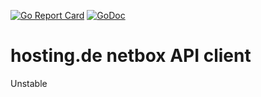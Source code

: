 [![Go Report Card](https://goreportcard.com/badge/github.com/hosting-de-labs/go-netbox-client)](https://goreportcard.com/report/github.com/hosting-de-labs/go-netbox-client)
[![GoDoc](https://godoc.org/github.com/hosting-de-labs/go-netbox-client?status.svg)](https://godoc.org/github.com/hosting-de-labs/go-netbox-client)

# hosting.de netbox API client

Unstable
